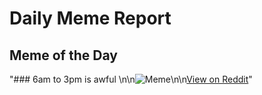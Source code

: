 # Daily Meme Report

## Meme of the Day
"### 6am to 3pm is awful \n\n![Meme](https://i.redd.it/p3bga5or59td1.gif)\n\n[View on Reddit](https://redd.it/1fxycul)"
